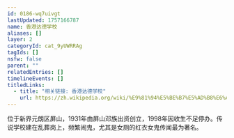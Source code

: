 ```yaml
---
id: 0186-wq7uivgt
lastUpdated: 1757166787
name: 香港达德学校
aliases: []
layer: 2
categoryId: cat_9yUWRRAg
tagIds: []
nsfw: false
parent: ""
relatedEntries: []
timelineEvents: []
titledLinks:
  - title: "相关链接: 香港达德学校"
    url: https://zh.wikipedia.org/wiki/%E9%81%94%E5%BE%B7%E5%AD%B8%E6%A0%A1
---
```


位于新界元朗区屏山，1931年由屏山邓族出资创立，1998年因收生不足停办。传说学校建在乱葬岗上，频繁闹鬼，尤其是女厕的红衣女鬼传闻最为著名。